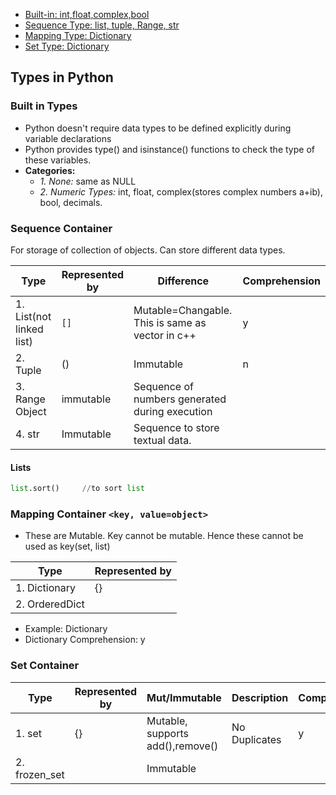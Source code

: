 
- [Built-in: int,float,complex,bool](#b)
- [Sequence Type: list, tuple, Range, str](#st)
- [Mapping Type: Dictionary](#mt)
- [Set Type: Dictionary](#st)

## Types in Python
<a name=b></a>
### Built in Types
- Python doesn't require data types to be defined explicitly during variable declarations
- Python provides type() and isinstance() functions to check the type of these variables.
- **Categories:**
  - _1. None:_ same as NULL
  - _2. Numeric Types:_ int, float, complex(stores complex numbers a+ib), bool, decimals.

<a name=st></a>
### Sequence Container
For storage of collection of objects. Can store different data types.

|Type|Represented by|Difference|Comprehension|
|---|---|---|---|
|1. List(not linked list)| `[]` | Mutable=Changable. This is same as vector in c++ |y|
|2. Tuple| () | Immutable |n|
|3. Range Object| immutable | Sequence of numbers generated during execution |
|4. str | Immutable | Sequence to store textual data. |

#### Lists
```py
list.sort()     //to sort list
```

<a name=mt></a>
### Mapping Container `<key, value=object>`
- These are Mutable. Key cannot be mutable. Hence these cannot be used as key(set, list)

|Type|Represented by|
|---|---|
|1. Dictionary| {} |
|2. OrderedDict|  |

- Example: Dictionary
- Dictionary Comprehension: y

<a name=st></a>
### Set Container
|Type|Represented by|Mut/Immutable|Description|Comprehension|
|---|---|---|---|---|
|1. set| {} | Mutable, supports add(),remove()|No Duplicates|y|
|2. frozen_set| | Immutable | |
